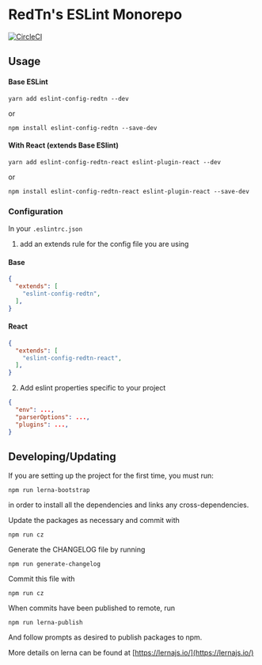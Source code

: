 # RedTn's ESLint Monorepo

[![CircleCI](https://circleci.com/gh/RedTn/eslint-config-redtn.svg?style=svg)](https://circleci.com/gh/RedTn/eslint-config-redtn)

## Usage

#### Base ESLint

`yarn add eslint-config-redtn --dev`

or

`npm install eslint-config-redtn --save-dev`

#### With React (extends Base ESlint)

`yarn add eslint-config-redtn-react eslint-plugin-react --dev`

or

`npm install eslint-config-redtn-react eslint-plugin-react --save-dev`

### Configuration

In your `.eslintrc.json`

1. add an extends rule for the config file you are using

#### Base

```json
{
  "extends": [
    "eslint-config-redtn",
  ],
}
```

#### React

```json
{
  "extends": [
    "eslint-config-redtn-react",
  ],
}
```

2. Add eslint properties specific to your project

```json
{
  "env": ...,
  "parserOptions": ...,
  "plugins": ...,
}
```

## Developing/Updating

If you are setting up the project for the first time, you must run:

`npm run lerna-bootstrap`

in order to install all the dependencies and links any cross-dependencies.

Update the packages as necessary and commit with

`npm run cz`

Generate the CHANGELOG file by running

`npm run generate-changelog`

Commit this file with

`npm run cz`

When commits have been published to remote, run

`npm run lerna-publish`

And follow prompts as desired to publish packages to npm.

More details on lerna can be found at [https://lernajs.io/](https://lernajs.io/)
